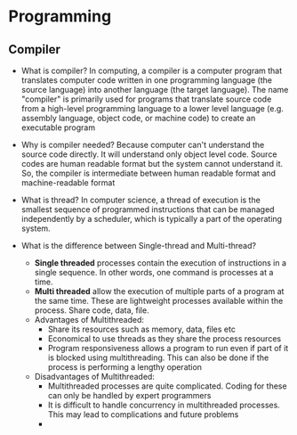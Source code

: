 # Programming

## Compiler

- What is compiler?
  In computing, a compiler is a computer program that translates computer code written in one programming language (the source language) into another language (the target language). The name "compiler" is primarily used for programs that translate source code from a high-level programming language to a lower level language (e.g. assembly language, object code, or machine code) to create an executable program

- Why is compiler needed?
  Because computer can't understand the source code directly. It will understand only object level code. Source codes are human readable format but the system cannot understand it. So, the compiler is intermediate between human readable format and machine-readable format

- What is thread?
  In computer science, a thread of execution is the smallest sequence of programmed instructions that can be managed independently by a scheduler, which is typically a part of the operating system.

- What is the difference between Single-thread and Multi-thread?
  - **Single threaded** processes contain the execution of instructions in a single sequence. In other words, one command is processes at a time.
  - **Multi threaded** allow the execution of multiple parts of a program at the same time. These are lightweight processes available within the process. Share code, data, file.
  - Advantages of Multithreaded:
    - Share its resources such as memory, data, files etc
    - Economical to use threads as they share the process resources
    - Program responsiveness allows a program to run even if part of it is blocked using multithreading. This can also be done if the process is performing a lengthy operation
  - Disadvantages of Multithreaded:
    - Multithreaded processes are quite complicated. Coding for these can only be handled by expert programmers
    - It is difficult to handle concurrency in multithreaded processes. This may lead to complications and future problems
    -
